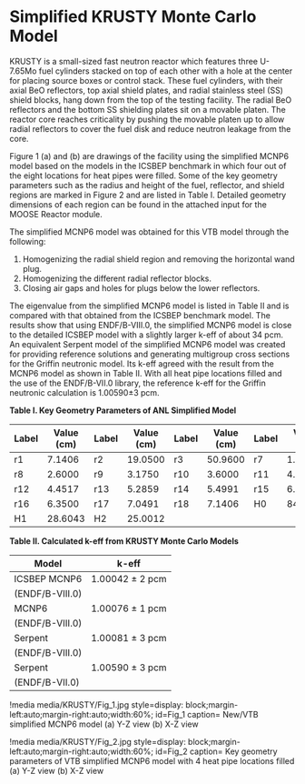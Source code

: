 # Simplified KRUSTY Monte Carlo Model


KRUSTY is a small-sized fast neutron reactor which features three U-7.65Mo fuel cylinders stacked on top of each other with a hole at the center for placing source boxes or control stack. These fuel cylinders, with their axial BeO reflectors, top axial shield plates, and radial stainless steel (SS) shield blocks, hang down from the top of the testing facility. The radial BeO reflectors and the bottom SS shielding plates sit on a movable platen. The reactor core reaches criticality by pushing the movable platen up to allow radial reflectors to cover the fuel disk and reduce neutron leakage from the core.

Figure 1 (a) and (b) are drawings of the facility using the simplified MCNP6 model based on the models in the ICSBEP benchmark in which four out of the eight locations for heat pipes were filled. Some of the key geometry parameters such as the radius and height of the fuel, reflector, and shield regions are marked in Figure 2 and are listed in Table I. Detailed geometry dimensions of each region can be found in the attached input for the MOOSE Reactor module.

The simplified MCNP6 model was obtained for this VTB model through the following:
1. Homogenizing the radial shield region and removing the horizontal wand plug.
2. Homogenizing the different radial reflector blocks.
3. Closing air gaps and holes for plugs below the lower reflectors.

The eigenvalue from the simplified MCNP6 model is listed in Table II and is compared with that obtained from the ICSBEP benchmark model. The results show that using ENDF/B-VIII.0, the simplified MCNP6 model is close to the detailed ICSBEP model with a slightly larger k-eff of about 34 pcm. An equivalent Serpent model of the simplified MCNP6 model was created for providing reference solutions and generating multigroup cross sections for the Griffin neutronic model. Its k-eff agreed with the result from the MCNP6 model as shown in Table II. With all heat pipe locations filled and the use of the ENDF/B-VII.0 library, the reference k-eff for the Griffin neutronic calculation is 1.00590±3 pcm.

 **Table I. Key Geometry Parameters of ANL Simplified Model**

| Label | Value (cm) | Label | Value (cm) | Label | Value (cm) | Label | Value (cm) |
|-------|------------|-------|------------|-------|------------|-------|------------|
| r1    | 7.1406     | r2    | 19.0500    | r3    | 50.9600    | r7    | 1.9939     |
| r8    | 2.6000     | r9    | 3.1750     | r10   | 3.6000     | r11   | 4.1000     |
| r12   | 4.4517     | r13   | 5.2859     | r14   | 5.4991     | r15   | 6.0325     |
| r16   | 6.3500     | r17   | 7.0491     | r18   | 7.1406     | H0    | 84.1414    |
| H1    | 28.6043    | H2    | 25.0012    |       |            |       |            |


**Table II. Calculated k-eff from KRUSTY Monte Carlo Models**

| Model                | k-eff                      |
|----------------------|----------------------------|
| ICSBEP MCNP6         | 1.00042 ± 2 pcm            |
| (ENDF/B-VIII.0)      |                            |
| MCNP6                | 1.00076 ± 1 pcm            |
| (ENDF/B-VIII.0)      |                            |
| Serpent              | 1.00081 ± 3 pcm            |
| (ENDF/B-VIII.0)      |                            |
| Serpent              | 1.00590 ± 3 pcm            |
| (ENDF/B-VII.0)       |                            |



!media media/KRUSTY/Fig_1.jpg
      style=display: block;margin-left:auto;margin-right:auto;width:60%;
      id=Fig_1
      caption= New/VTB simplified MCNP6 model (a) Y-Z view (b) X-Z view



!media media/KRUSTY/Fig_2.jpg
      style=display: block;margin-left:auto;margin-right:auto;width:60%;
      id=Fig_2
      caption= Key geometry parameters of VTB simplified MCNP6 model with 4 heat pipe locations filled (a) Y-Z view (b) X-Z view
